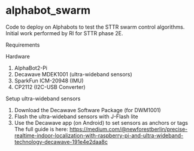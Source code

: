 # alphabot_swarm
Code to deploy on Alphabots to test the STTR swarm control algorithms. Initial work performed by RI for STTR phase 2E.

Requirements

Hardware
1. AlphaBot2-Pi
2. Decawave MDEK1001 (ultra-wideband sensors)
3. SparkFun ICM-20948 (IMU)
4. CP2112 (I2C-USB Converter)

Setup ultra-wideband sensors
1. Download the Decawave Software Package (for DWM1001)
2. Flash the ultra-wideband sensors with J-Flash lite
3. Use the Decawave app (on Android) to set sensors as anchors or tags
The full guide is here: https://medium.com/@newforestberlin/precise-realtime-indoor-localization-with-raspberry-pi-and-ultra-wideband-technology-decawave-191e4e2daa8c
